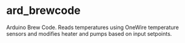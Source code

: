 # ard_brewcode
Arduino Brew Code. Reads temperatures using OneWire temperature sensors and modifies heater and pumps based on input setpoints.
